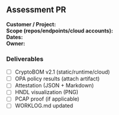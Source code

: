 ## Assessment PR

**Customer / Project:**  
**Scope (repos/endpoints/cloud accounts):**  
**Dates:**  
**Owner:**  

### Deliverables
- [ ] CryptoBOM v2.1 (static/runtime/cloud)
- [ ] OPA policy results (attach artifact)
- [ ] Attestation (JSON + Markdown)
- [ ] HNDL visualization (PNG)
- [ ] PCAP proof (if applicable)
- [ ] WORKLOG.md updated
